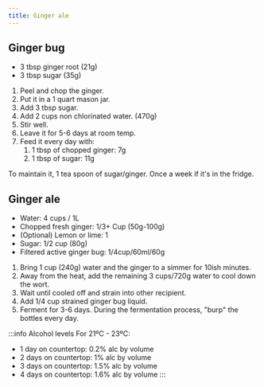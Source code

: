 ```yaml
---
title: Ginger ale
---
```


## Ginger bug

- 3 tbsp ginger root (21g)
- 3 tbsp sugar (35g)

1. Peel and chop the ginger.
1. Put it in a 1 quart mason jar.
1. Add 3 tbsp sugar.
1. Add 2 cups non chlorinated water. (470g)
1. Stir well.
1. Leave it for 5-6 days at room temp.
1. Feed it every day with:
   1. 1 tbsp of chopped ginger: 7g
   1. 1 tbsp of sugar: 11g

To maintain it, 1 tea spoon of sugar/ginger. Once a week if it's in the fridge.

## Ginger ale

- Water: 4 cups / 1L
- Chopped fresh ginger: 1/3+ Cup (50g-100g)
- (Optional) Lemon or lime: 1
- Sugar: 1/2 cup (80g)
- Filtered active ginger bug: 1/4cup/60ml/60g

1. Bring 1 cup (240g) water and the ginger to a simmer for 10ish minutes.
1. Away from the heat, add the remaining 3 cups/720g water to cool down the wort.
1. Wait until cooled off and strain into other recipient.
1. Add 1/4 cup strained ginger bug liquid.
1. Ferment for 3-6 days. During the fermentation process, "burp" the bottles every day.

:::info Alcohol levels
For 21ºC - 23ºC:
- 1 day on countertop: 0.2% alc by volume
- 2 days on countertop: 1% alc by volume
- 3 days on countertop: 1.5% alc by volume
- 4 days on countertop: 1.6% alc by volume
:::
